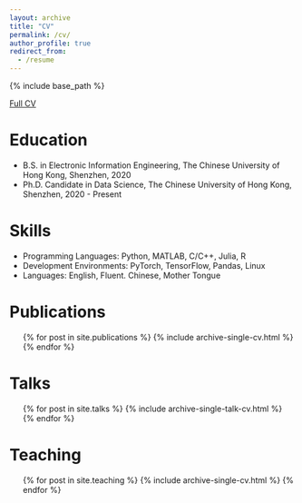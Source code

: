 ```yaml
---
layout: archive
title: "CV"
permalink: /cv/
author_profile: true
redirect_from:
  - /resume
---
```


{% include base_path %}

[Full CV](https://shawkui.github.io/files/resume_wsk.pdf)

Education
======
* B.S. in Electronic Information Engineering, The Chinese University of Hong Kong, Shenzhen, 2020
* Ph.D. Candidate in Data Science, The Chinese University of Hong Kong, Shenzhen, 2020 - Present

Skills
======
* Programming Languages: Python, MATLAB, C/C++, Julia, R
* Development Environments: PyTorch, TensorFlow, Pandas, Linux
* Languages: English, Fluent. Chinese, Mother Tongue

Publications
======
  <ul>{% for post in site.publications %}
    {% include archive-single-cv.html %}
  {% endfor %}</ul>
  
Talks
======
  <ul>{% for post in site.talks %}
    {% include archive-single-talk-cv.html %}
  {% endfor %}</ul>
  
Teaching
======
  <ul>{% for post in site.teaching %}
    {% include archive-single-cv.html %}
  {% endfor %}</ul>
  

